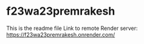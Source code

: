 # f23wa23premrakesh
This is the readme file
Link to remote Render server: https://f23wa23premrakesh.onrender.com/
